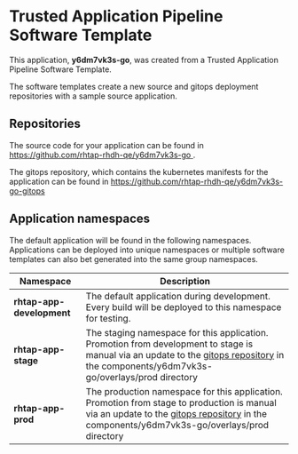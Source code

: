 # Trusted Application Pipeline Software Template

This application, **y6dm7vk3s-go**, was created from a Trusted Application Pipeline Software Template.

The software templates create a new source and gitops deployment repositories with a sample source application. 

## Repositories

The source code for your application can be found in [https://github.com/rhtap-rhdh-qe/y6dm7vk3s-go ](https://github.com/rhtap-rhdh-qe/y6dm7vk3s-go ).
 
The gitops repository, which contains the kubernetes manifests for the application can be found in 
[https://github.com/rhtap-rhdh-qe/y6dm7vk3s-go-gitops ](https://github.com/rhtap-rhdh-qe/y6dm7vk3s-go-gitops ) 

## Application namespaces 

The default application will be found in the following namespaces. Applications can be deployed into unique namespaces or multiple software templates can also bet generated into the same group namespaces.  

|  Namespace   |  Description   |  
| -------- | -------- |   
| **rhtap-app-development** | The default application during development. Every build will be deployed to this namespace for testing. | 
| **rhtap-app-stage** | The staging namespace for this application. Promotion from development to stage is manual via an update to the [gitops repository](https://github.com/rhtap-rhdh-qe/y6dm7vk3s-go-gitops ) in the components/y6dm7vk3s-go/overlays/prod directory |  
| **rhtap-app-prod** | The production namespace for this application. Promotion from stage to production is manual via an update to the [gitops repository](https://github.com/rhtap-rhdh-qe/y6dm7vk3s-go-gitops ) in the components/y6dm7vk3s-go/overlays/prod directory | 